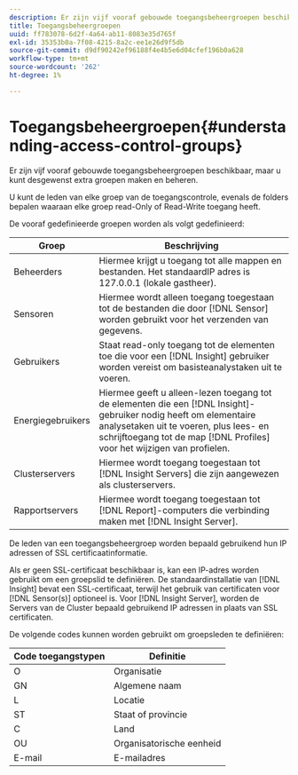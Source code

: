 ```yaml
---
description: Er zijn vijf vooraf gebouwde toegangsbeheergroepen beschikbaar, maar u kunt desgewenst extra groepen maken en beheren.
title: Toegangsbeheergroepen
uuid: ff783078-6d2f-4a64-ab11-8083e35d765f
exl-id: 35353b0a-7f08-4215-8a2c-ee1e26d9f5db
source-git-commit: d9df90242ef96188f4e4b5e6d04cfef196b0a628
workflow-type: tm+mt
source-wordcount: '262'
ht-degree: 1%

---
```


# Toegangsbeheergroepen{#understanding-access-control-groups}

Er zijn vijf vooraf gebouwde toegangsbeheergroepen beschikbaar, maar u kunt desgewenst extra groepen maken en beheren.

U kunt de leden van elke groep van de toegangscontrole, evenals de folders bepalen waaraan elke groep read-Only of Read-Write toegang heeft.

De vooraf gedefinieerde groepen worden als volgt gedefinieerd:

| Groep | Beschrijving |
|---|---|
| Beheerders | Hiermee krijgt u toegang tot alle mappen en bestanden. Het standaardIP adres is 127.0.0.1 (lokale gastheer). |
| Sensoren | Hiermee wordt alleen toegang toegestaan tot de bestanden die door [!DNL Sensor] worden gebruikt voor het verzenden van gegevens. |
| Gebruikers | Staat read-only toegang tot de elementen toe die voor een [!DNL Insight] gebruiker worden vereist om basisteanalystaken uit te voeren. |
| Energiegebruikers | Hiermee geeft u alleen-lezen toegang tot de elementen die een [!DNL Insight]-gebruiker nodig heeft om elementaire analysetaken uit te voeren, plus lees- en schrijftoegang tot de map [!DNL Profiles] voor het wijzigen van profielen. |
| Clusterservers | Hiermee wordt toegang toegestaan tot [!DNL Insight Servers] die zijn aangewezen als clusterservers. |
| Rapportservers | Hiermee wordt toegang toegestaan tot [!DNL Report]-computers die verbinding maken met [!DNL Insight Server]. |

De leden van een toegangsbeheergroep worden bepaald gebruikend hun IP adressen of SSL certificaatinformatie.

Als er geen SSL-certificaat beschikbaar is, kan een IP-adres worden gebruikt om een groepslid te definiëren. De standaardinstallatie van [!DNL Insight] bevat een SSL-certificaat, terwijl het gebruik van certificaten voor [!DNL Sensor(s)] optioneel is. Voor [!DNL Insight Server], worden de Servers van de Cluster bepaald gebruikend IP adressen in plaats van SSL certificaten.

De volgende codes kunnen worden gebruikt om groepsleden te definiëren:

| Code toegangstypen | Definitie |
|---|---|
| O | Organisatie |
| GN | Algemene naam |
| L | Locatie |
| ST | Staat of provincie |
| C | Land |
| OU | Organisatorische eenheid |
| E-mail | E-mailadres |

